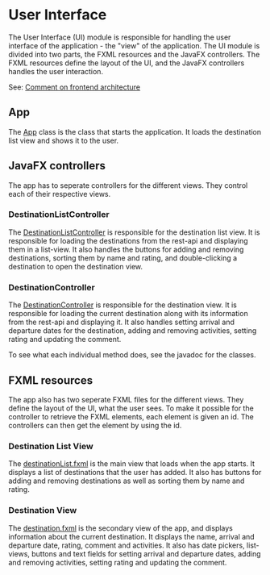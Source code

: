# User Interface

The User Interface (UI) module is responsible for handling the user interface of the application - the "view" of the application. The UI module is divided into two parts, the FXML resources and the JavaFX controllers. The FXML resources define the layout of the UI, and the JavaFX controllers handles the user interaction.

See: [Comment on frontend architecture](/travelu/fxui/Arc-Comment.md)


## App

The [App](/travelu/fxui/src/main/java/travelu/fxui/App.java) class is the class that starts the application. It loads the destination list view and shows it to the user.

## JavaFX controllers

The app has to seperate controllers for the different views. They control each of their respective views.

### DestinationListController

The [DestinationListController](/travelu/fxui/src/main/java/travelu/fxui/DestinationListController.java) is responsible for the destination list view. It is responsible for loading the destinations from the rest-api and displaying them in a list-view. It also handles the buttons for adding and removing destinations, sorting them by name and rating, and double-clicking a destination to open the destination view.

### DestinationController

The [DestinationController](/travelu/fxui/src/main/java/travelu/fxui/DestinationController.java) is responsible for the destination view. It is responsible for loading the current destination along with its information from the rest-api and displaying it. It also handles setting arrival and departure dates for the destination, adding and removing activities, setting rating and updating the comment.

To see what each individual method does, see the javadoc for the classes.


## FXML resources

The app also has two seperate FXML files for the different views. They define the layout of the UI, what the user sees. To make it possible for the controller to retrieve the FXML elements, each element is given an id. The controllers can then get the element by using the id.

### Destination List View

The [destinationList.fxml](/travelu/fxui/src/main/resources/travelu/fxui/destinationList.fxml) is the main view that loads when the app starts. It displays a list of destinations that the user has added. It also has buttons for adding and removing destinations as well as sorting them by name and rating.

### Destination View

The [destination.fxml](/travelu/fxui/src/main/resources/travelu/fxui/destination.fxml) is the secondary view of the app, and displays information about the current destination. It displays the name, arrival and departure date, rating, comment and activities. It also has date pickers, list-views, buttons and text fields for setting arrival and departure dates, adding and removing activities, setting rating and updating the comment.